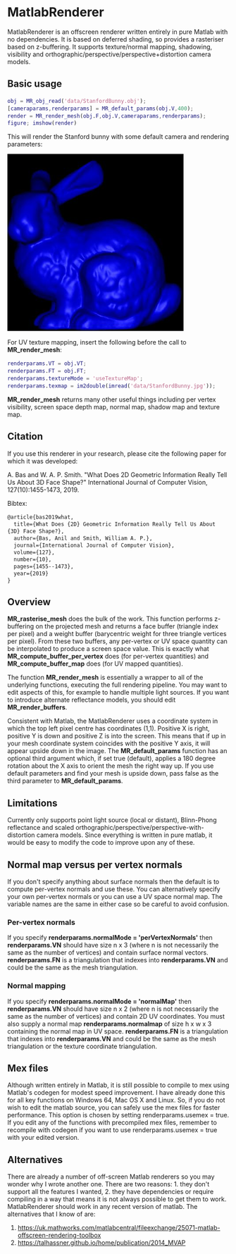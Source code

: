 # MatlabRenderer

MatlabRenderer is an offscreen renderer written entirely in pure Matlab with no dependencies. It is based on deferred shading, so provides a rasteriser based on z-buffering. It supports texture/normal mapping, shadowing, visibility and orthographic/perspective/perspective+distortion camera models.

## Basic usage

```matlab
obj = MR_obj_read('data/StanfordBunny.obj');
[cameraparams,renderparams] = MR_default_params(obj.V,400);
render = MR_render_mesh(obj.F,obj.V,cameraparams,renderparams);
figure; imshow(render)
```

This will render the Stanford bunny with some default camera and rendering parameters:

![Stanford bunny rendering with default parameters](/example1.jpg?raw=true "Stanford bunny rendering with default parameters")

For UV texture mapping, insert the following before the call to **MR_render_mesh**:

```matlab
renderparams.VT = obj.VT;
renderparams.FT = obj.FT;
renderparams.textureMode = 'useTextureMap';
renderparams.texmap = im2double(imread('data/StanfordBunny.jpg'));
```

**MR_render_mesh** returns many other useful things including per vertex visibility, screen space depth map, normal map, shadow map and texture map.

## Citation

If you use this renderer in your research, please cite the following paper for which it was developed:

A. Bas and W. A. P. Smith. "What Does 2D Geometric Information Really Tell Us About 3D Face Shape?" International Journal of Computer Vision, 127(10):1455-1473, 2019.

Bibtex:

    @article{bas2019what,
      title={What Does {2D} Geometric Information Really Tell Us About {3D} Face Shape?},
      author={Bas, Anil and Smith, William A. P.},
      journal={International Journal of Computer Vision},
      volume={127},
      number={10},
      pages={1455--1473},
      year={2019}
    }

## Overview

**MR_rasterise_mesh** does the bulk of the work. This function performs z-buffering on the projected mesh and returns a face buffer (triangle index per pixel) and a weight buffer (barycentric weight for three triangle vertices per pixel). From these two buffers, any per-vertex or UV space quantity can be interpolated to produce a screen space value. This is exactly what **MR_compute_buffer_per_vertex** does (for per-vertex quantities) and **MR_compute_buffer_map** does (for UV mapped quantities).

The function **MR_render_mesh** is essentially a wrapper to all of the underlying functions, executing the full rendering pipeline. You may want to edit aspects of this, for example to handle multiple light sources. If you want to introduce alternate reflectance models, you should edit **MR_render_buffers**.

Consistent with Matlab, the MatlabRenderer uses a coordinate system in which the top left pixel centre has coordinates (1,1). Positive X is right, positive Y is down and positive Z is into the screen. This means that if up in your mesh coordinate system coincides with the positive Y axis, it will appear upside down in the image. The **MR_default_params** function has an optional third argument which, if set true (default), applies a 180 degree rotation about the X axis to orient the mesh the right way up. If you use default parameters and find your mesh is upside down, pass false as the third parameter to **MR_default_params**.

## Limitations

Currently only supports point light source (local or distant), Blinn-Phong reflectance and scaled orthographic/perspective/perspective-with-distortion camera models. Since everything is written in pure matlab, it would be easy to modify the code to improve upon any of these.

## Normal map versus per vertex normals

If you don't specify anything about surface normals then the default is to compute per-vertex normals and use these. You can alternatively specify your own per-vertex normals or you can use a UV space normal map. The variable names are the same in either case so be careful to avoid confusion. 

### Per-vertex normals

If you specify **renderparams.normalMode = 'perVertexNormals'** then **renderparams.VN** should have size n x 3 (where n is not necessarily the same as the number of vertices) and contain surface normal vectors. **renderparams.FN** is a triangulation that indexes into **renderparams.VN** and could be the same as the mesh triangulation. 

### Normal mapping

If you specify **renderparams.normalMode = 'normalMap'** then **renderparams.VN** should have size n x 2 (where n is not necessarily the same as the number of vertices) and contain 2D UV coordinates. You must also supply a normal map **renderparams.normalmap** of size h x w x 3 containing the normal map in UV space. **renderparams.FN** is a triangulation that indexes into **renderparams.VN** and could be the same as the mesh triangulation or the texture coordinate triangulation.

## Mex files

Although written entirely in Matlab, it is still possible to compile to mex using Matlab's codegen for modest speed improvement. I have already done this for all key functions on Windows 64, Mac OS X and Linux. So, if you do not wish to edit the matlab source, you can safely use the mex files for faster performance. This option is chosen by setting renderparams.usemex = true. If you edit any of the functions with precompiled mex files, remember to recompile with codegen if you want to use renderparams.usemex = true with your edited version.

## Alternatives

There are already a number of off-screen Matlab renderers so you may wonder why I wrote another one. There are two reasons: 1. they don't support all the features I wanted, 2. they have dependencies or require compiling in a way that means it is not always possible to get them to work. MatlabRenderer should work in any recent version of matlab. The alternatives that I know of are:

1. https://uk.mathworks.com/matlabcentral/fileexchange/25071-matlab-offscreen-rendering-toolbox
2. https://talhassner.github.io/home/publication/2014_MVAP
